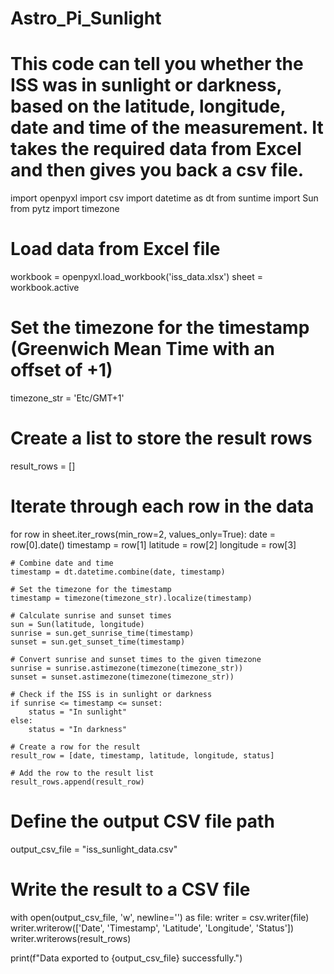 # Astro_Pi_Sunlight
# This code can tell you whether the ISS was in sunlight or darkness, based on the latitude, longitude, date and time of the measurement. It takes the required data from Excel and then gives you back a csv file.

import openpyxl
import csv
import datetime as dt
from suntime import Sun
from pytz import timezone

# Load data from Excel file
workbook = openpyxl.load_workbook('iss_data.xlsx')
sheet = workbook.active

# Set the timezone for the timestamp (Greenwich Mean Time with an offset of +1)
timezone_str = 'Etc/GMT+1'

# Create a list to store the result rows
result_rows = []

# Iterate through each row in the data
for row in sheet.iter_rows(min_row=2, values_only=True):
    date = row[0].date()
    timestamp = row[1]
    latitude = row[2]
    longitude = row[3]

    # Combine date and time
    timestamp = dt.datetime.combine(date, timestamp)

    # Set the timezone for the timestamp
    timestamp = timezone(timezone_str).localize(timestamp)

    # Calculate sunrise and sunset times
    sun = Sun(latitude, longitude)
    sunrise = sun.get_sunrise_time(timestamp)
    sunset = sun.get_sunset_time(timestamp)

    # Convert sunrise and sunset times to the given timezone
    sunrise = sunrise.astimezone(timezone(timezone_str))
    sunset = sunset.astimezone(timezone(timezone_str))

    # Check if the ISS is in sunlight or darkness
    if sunrise <= timestamp <= sunset:
        status = "In sunlight"
    else:
        status = "In darkness"

    # Create a row for the result
    result_row = [date, timestamp, latitude, longitude, status]

    # Add the row to the result list
    result_rows.append(result_row)

# Define the output CSV file path
output_csv_file = "iss_sunlight_data.csv"

# Write the result to a CSV file
with open(output_csv_file, 'w', newline='') as file:
    writer = csv.writer(file)
    writer.writerow(['Date', 'Timestamp', 'Latitude', 'Longitude', 'Status'])
    writer.writerows(result_rows)

print(f"Data exported to {output_csv_file} successfully.")

